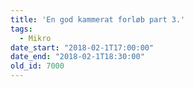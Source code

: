 ```yaml
---
title: 'En god kammerat forløb part 3.'
tags:
  - Mikro
date_start: "2018-02-1T17:00:00"
date_end: "2018-02-1T18:30:00"
old_id: 7000
---
```

